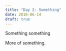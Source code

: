 ```yaml
---
title: "Day 2: Something"
date: 2016-06-14
draft: true
---
```


Something something

<div></div><!--more-->

More of something.
